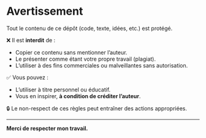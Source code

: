 # Avertissement

Tout le contenu de ce dépôt (code, texte, idées, etc.) est protégé.

❌ Il est **interdit** de :
- Copier ce contenu sans mentionner l’auteur.
- Le présenter comme étant votre propre travail (plagiat).
- L’utiliser à des fins commerciales ou malveillantes sans autorisation.

✅ Vous pouvez :
- L’utiliser à titre personnel ou éducatif.
- Vous en inspirer, **à condition de créditer l’auteur**.

🔒 Le non-respect de ces règles peut entraîner des actions appropriées.

---

**Merci de respecter mon travail.**